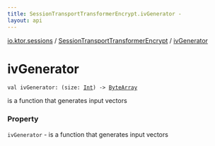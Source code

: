 ```yaml
---
title: SessionTransportTransformerEncrypt.ivGenerator - 
layout: api
---
```


<div class='api-docs-breadcrumbs'><a href="../index.html">io.ktor.sessions</a> / <a href="index.html">SessionTransportTransformerEncrypt</a> / <a href="./iv-generator.html">ivGenerator</a></div>

# ivGenerator

<div class="signature"><code><span class="keyword">val </span><span class="identifier">ivGenerator</span><span class="symbol">: </span><span class="symbol">(</span><span class="parameterName">size</span><span class="symbol">:</span>&nbsp;<a href="https://kotlinlang.org/api/latest/jvm/stdlib/kotlin/-int/index.html"><span class="identifier">Int</span></a><span class="symbol">)</span>&nbsp;<span class="symbol">-&gt;</span>&nbsp;<a href="https://kotlinlang.org/api/latest/jvm/stdlib/kotlin/-byte-array/index.html"><span class="identifier">ByteArray</span></a></code></div>

is a function that generates input vectors

### Property

<code>ivGenerator</code> - is a function that generates input vectors
